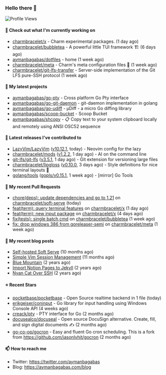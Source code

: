 ### Hello there 👋

![Profile Views](https://komarev.com/ghpvc/?username=aymanbagabas&label=PROFILE+VIEWS)

#### 👷 Check out what I'm currently working on

- [charmbracelet/x](https://github.com/charmbracelet/x) - Charm experimental packages. (1 day ago)
- [charmbracelet/bubbletea](https://github.com/charmbracelet/bubbletea) - A powerful little TUI framework 🏗 (6 days ago)
- [aymanbagabas/dotfiles](https://github.com/aymanbagabas/dotfiles) - home (1 week ago)
- [charmbracelet/meta](https://github.com/charmbracelet/meta) - Charm&#39;s meta configuration files 🫥 (1 week ago)
- [charmbracelet/git-lfs-transfer](https://github.com/charmbracelet/git-lfs-transfer) - Server-side implementation of the Git LFS pure-SSH protocol (1 week ago)

#### 🌱 My latest projects

- [aymanbagabas/go-pty](https://github.com/aymanbagabas/go-pty) - Cross platform Go Pty interface
- [aymanbagabas/go-git-daemon](https://github.com/aymanbagabas/go-git-daemon) - git-daemon implementation in golang
- [aymanbagabas/go-udiff](https://github.com/aymanbagabas/go-udiff) - µDiff - a micro Go diffing library
- [aymanbagabas/scoop-bucket](https://github.com/aymanbagabas/scoop-bucket) - Scoop Bucket
- [aymanbagabas/shcopy](https://github.com/aymanbagabas/shcopy) - 📋 Copy text to your system clipboard locally and remotely using ANSI OSC52 sequence

#### 🔭 Latest releases I've contributed to

- [LazyVim/LazyVim](https://github.com/LazyVim/LazyVim) ([v10.12.1](https://github.com/LazyVim/LazyVim/releases/tag/v10.12.1), today) - Neovim config for the lazy
- [charmbracelet/mods](https://github.com/charmbracelet/mods) ([v1.2.2](https://github.com/charmbracelet/mods/releases/tag/v1.2.2), 1 day ago) - AI on the command line
- [git-lfs/git-lfs](https://github.com/git-lfs/git-lfs) ([v3.5.1](https://github.com/git-lfs/git-lfs/releases/tag/v3.5.1), 1 day ago) - Git extension for versioning large files
- [charmbracelet/lipgloss](https://github.com/charmbracelet/lipgloss) ([v0.10.0](https://github.com/charmbracelet/lipgloss/releases/tag/v0.10.0), 3 days ago) - Style definitions for nice terminal layouts 👄
- [golang/tools](https://github.com/golang/tools) ([gopls/v0.15.1](https://github.com/golang/tools/releases/tag/gopls/v0.15.1), 1 week ago) - [mirror] Go Tools

#### 🔨 My recent Pull Requests

- [chore(deps): update dependencies and go to 1.21](https://github.com/charmbracelet/soft-serve/pull/491) on [charmbracelet/soft-serve](https://github.com/charmbracelet/soft-serve) (today)
- [feat(term): query terminal features](https://github.com/charmbracelet/x/pull/48) on [charmbracelet/x](https://github.com/charmbracelet/x) (1 day ago)
- [feat(term): new input package](https://github.com/charmbracelet/x/pull/47) on [charmbracelet/x](https://github.com/charmbracelet/x) (4 days ago)
- [fix(tests): single batch cmd](https://github.com/charmbracelet/bubbletea/pull/935) on [charmbracelet/bubbletea](https://github.com/charmbracelet/bubbletea) (1 week ago)
- [fix: drop windows 386 from goreleaser-semi](https://github.com/charmbracelet/meta/pull/138) on [charmbracelet/meta](https://github.com/charmbracelet/meta) (1 week ago)

#### 📜 My recent blog posts

- [Self-hosted Soft Serve](https://aymanbagabas.com/blog/2023/04/28/self-hosted-soft-serve.html) (10 months ago)
- [Simple Vim Session Management](https://aymanbagabas.com/blog/2023/04/13/simple-vim-session-management.html) (11 months ago)
- [Blue Mountain](https://aymanbagabas.com/blog/2022/06/02/blue-mountain.html) (2 years ago)
- [Import Notion Pages to Jekyll](https://aymanbagabas.com/blog/2022/03/29/import-notion-pages-to-jekyll.html) (2 years ago)
- [Nyan Cat Over SSH](https://aymanbagabas.com/blog/2022/03/25/nyan-cat-over-ssh.html) (2 years ago)

#### ⭐ Recent Stars

- [pocketbase/pocketbase](https://github.com/pocketbase/pocketbase) - Open Source realtime backend in 1 file (today)
- [erikgeiser/coninput](https://github.com/erikgeiser/coninput) - Go library for input handling using Windows Console API (4 weeks ago)
- [creack/pty](https://github.com/creack/pty) - PTY interface for Go (2 months ago)
- [docusealco/docuseal](https://github.com/docusealco/docuseal) - Open source DocuSign alternative. Create, fill, and sign digital documents ✍️ (2 months ago)
- [go-co-op/gocron](https://github.com/go-co-op/gocron) - Easy and fluent Go cron scheduling. This is a fork from https://github.com/jasonlvhit/gocron (2 months ago)

#### 📫 How to reach me

- Twitter: https://twitter.com/aymanbagabas
- Blog: https://aymanbagabas.com/blog
